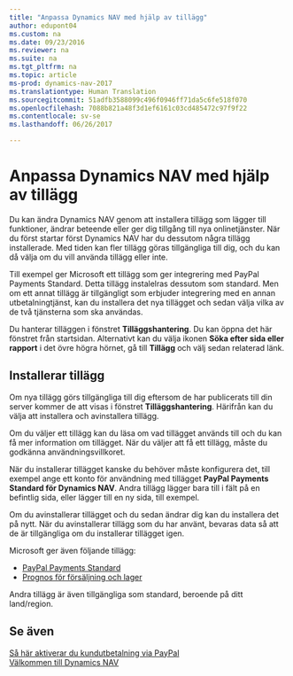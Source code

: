 ```yaml
---
title: "Anpassa Dynamics NAV med hjälp av tillägg"
author: edupont04
ms.custom: na
ms.date: 09/23/2016
ms.reviewer: na
ms.suite: na
ms.tgt_pltfrm: na
ms.topic: article
ms-prod: dynamics-nav-2017
ms.translationtype: Human Translation
ms.sourcegitcommit: 51adfb3588099c496f0946ff71da5c6fe518f070
ms.openlocfilehash: 7088b821a48f3d1ef6161c03cd485472c97f9f22
ms.contentlocale: sv-se
ms.lasthandoff: 06/26/2017

---
```


# <a name="customizing-dynamics-nav-using-extensions"></a>Anpassa Dynamics NAV med hjälp av tillägg
Du kan ändra Dynamics NAV genom att installera tillägg som lägger till funktioner, ändrar beteende eller ger dig tillgång till nya onlinetjänster.
När du först startar först Dynamics NAV har du dessutom några tillägg installerade. Med tiden kan fler tillägg göras tillgängliga till dig, och du kan då välja om du vill använda tillägg eller inte.

Till exempel ger Microsoft ett tillägg som ger integrering med PayPal Payments Standard. Detta tillägg instalelras dessutom som standard.
Men om ett annat tillägg är tillgängligt som erbjuder integrering med en annan utbetalningtjänst, kan du installera det nya tillägget och sedan välja vilka av de två tjänsterna som ska användas.  

Du hanterar tilläggen i fönstret **Tilläggshantering**. Du kan öppna det här fönstret från startsidan. Alternativt kan du välja ikonen **Söka efter sida eller rapport** i det övre högra hörnet, gå till **Tillägg** och välj sedan relaterad länk.   

## <a name="installing-an-extension"></a>Installerar tillägg
Om nya tillägg görs tillgängliga till dig eftersom de har publicerats till din server kommer de att visas i fönstret **Tilläggshantering**. Härifrån kan du välja att installera och avinstallera tillägg.  

Om du väljer ett tillägg kan du läsa om vad tillägget används till och du kan få mer information om tillägget. När du väljer att få ett tillägg, måste du godkänna användningsvillkoret.  

När du installerar tillägget kanske du behöver måste konfigurera det, till exempel ange ett konto för användning med tillägget **PayPal Payments Standard för Dynamics NAV**.
Andra tillägg lägger bara till i fält på en befintlig sida, eller lägger till en ny sida, till exempel.   

Om du avinstallerar tillägget och du sedan ändrar dig kan du installera det på nytt. När du avinstallerar tillägg som du har använt, bevaras data så att de är tillgängliga om du installerar tillägget igen.  

Microsoft ger även följande tillägg:  
- [PayPal Payments Standard](ui-extensions-paypal-payments-standard.md)  
- [Prognos för försäljning och lager](ui-extensions-sales-forecast.md)  

Andra tillägg är även tillgängliga som standard, beroende på ditt land/region.

## <a name="see-also"></a>Se även  
[Så här aktiverar du kundutbetalning via PayPal](sales-how-enable-customer-payments-paypal.md)  
[Välkommen till Dynamics NAV](across-get-started.md)  

